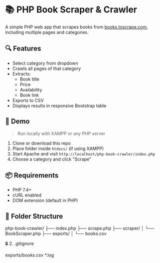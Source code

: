 # 📚 PHP Book Scraper & Crawler

A simple PHP web app that scrapes books from [books.toscrape.com](https://books.toscrape.com), including multiple pages and categories.

## 🔍 Features

- Select category from dropdown
- Crawls all pages of that category
- Extracts:
  - Book title
  - Price
  - Availability
  - Book link
- Exports to CSV
- Displays results in responsive Bootstrap table

## 🚀 Demo

> Run locally with XAMPP or any PHP server

1. Clone or download this repo
2. Place folder inside `htdocs/` (if using XAMPP)
3. Start Apache and visit `http://localhost/php-book-crawler/index.php`
4. Choose a category and click "Scrape"

## 📦 Requirements

- PHP 7.4+
- cURL enabled
- DOM extension (default in PHP)

## 📁 Folder Structure

php-book-crawler/
├── index.php
├── scrape.php
├── scraper/
│ └── BookScraper.php
├── exports/
│ └── books.csv




🔒 2. .gitignore

exports/books.csv
*.log

